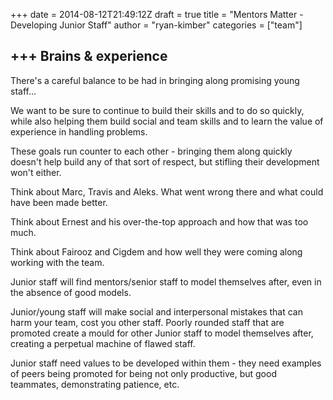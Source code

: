 +++
date = 2014-08-12T21:49:12Z
draft = true
title = "Mentors Matter - Developing Junior Staff"
author = "ryan-kimber"
categories = ["team"]

+++
Brains & experience
--------------------------------------

There's a careful balance to be had in bringing along promising young staff...

We want to be sure to continue to build their skills and to do so quickly, while also helping them build social and team skills and to learn the value of experience in handling problems.

These goals run counter to each other - bringing them along quickly doesn't help build any of that sort of respect, but stifling their development won't either.

Think about Marc, Travis and Aleks. What went wrong there and what could have been made better.

Think about Ernest and his over-the-top approach and how that was too much.

Think about Fairooz and Cigdem and how well they were coming along working with the team.

Junior staff will find mentors/senior staff to model themselves after, even in the absence of good models.

Junior/young staff will make social and interpersonal mistakes that can harm your team, cost you other staff.
Poorly rounded staff that are promoted create a mould for other Junior staff to model themselves after, creating a perpetual machine of flawed staff.

Junior staff need values to be developed within them - they need examples of peers being promoted for being not only productive, but good teammates, demonstrating patience, etc.



